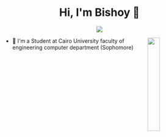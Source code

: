 <h1 align="center">Hi, I'm Bishoy 👋</h1>
<p align="center">
    <a href="https://www.linkedin.com/in/bishoy-wadea-27b016250/"><img src="https://img.shields.io/badge/linkedin-%230177B5?style=flat&logo=linkedin&logoColor=white"/></a>
  </p>
  
  <img src="https://github.com/Bishoywadea/Bishoywadea/blob/main/4ae5d5d0b85a157c6dac7f6a17bb3078.gif" align="right" width="25%"/>

- 🔭 I'm a Student at Cairo University faculty of engineering computer department (Sophomore)

